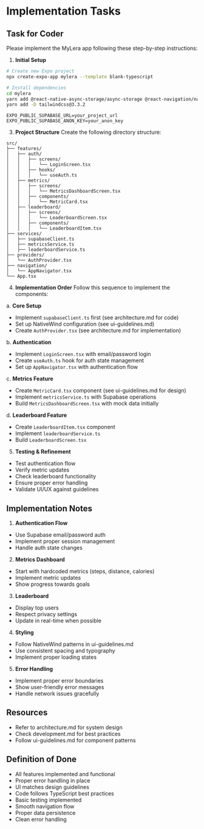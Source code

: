 # Implementation Tasks

## Task for Coder

Please implement the MyLera app following these step-by-step instructions:

1. **Initial Setup**
```bash
# Create new Expo project
npx create-expo-app mylera --template blank-typescript

# Install dependencies
cd mylera
yarn add @react-native-async-storage/async-storage @react-navigation/native @react-navigation/native-stack @supabase/supabase-js expo-constants nativewind react-native-safe-area-context react-native-screens react-native-url-polyfill
yarn add -D tailwindcss@3.3.2
```


```
EXPO_PUBLIC_SUPABASE_URL=your_project_url
EXPO_PUBLIC_SUPABASE_ANON_KEY=your_anon_key
```

3. **Project Structure**
Create the following directory structure:
```
src/
├── features/
│   ├── auth/
│   │   ├── screens/
│   │   │   └── LoginScreen.tsx
│   │   ├── hooks/
│   │   │   └── useAuth.ts
│   ├── metrics/
│   │   ├── screens/
│   │   │   └── MetricsDashboardScreen.tsx
│   │   ├── components/
│   │   │   └── MetricCard.tsx
│   ├── leaderboard/
│   │   ├── screens/
│   │   │   └── LeaderboardScreen.tsx
│   │   ├── components/
│   │   │   └── LeaderboardItem.tsx
├── services/
│   ├── supabaseClient.ts
│   ├── metricsService.ts
│   ├── leaderboardService.ts
├── providers/
│   └── AuthProvider.tsx
├── navigation/
│   └── AppNavigator.tsx
└── App.tsx
```

4. **Implementation Order**
Follow this sequence to implement the components:

a. **Core Setup**
- Implement `supabaseClient.ts` first (see architecture.md for code)
- Set up NativeWind configuration (see ui-guidelines.md)
- Create `AuthProvider.tsx` (see architecture.md for implementation)

b. **Authentication**
- Implement `LoginScreen.tsx` with email/password login
- Create `useAuth.ts` hook for auth state management
- Set up `AppNavigator.tsx` with authentication flow

c. **Metrics Feature**
- Create `MetricCard.tsx` component (see ui-guidelines.md for design)
- Implement `metricsService.ts` with Supabase operations
- Build `MetricsDashboardScreen.tsx` with mock data initially

d. **Leaderboard Feature**
- Create `LeaderboardItem.tsx` component
- Implement `leaderboardService.ts`
- Build `LeaderboardScreen.tsx`

5. **Testing & Refinement**
- Test authentication flow
- Verify metric updates
- Check leaderboard functionality
- Ensure proper error handling
- Validate UI/UX against guidelines

## Implementation Notes

1. **Authentication Flow**
- Use Supabase email/password auth
- Implement proper session management
- Handle auth state changes

2. **Metrics Dashboard**
- Start with hardcoded metrics (steps, distance, calories)
- Implement metric updates
- Show progress towards goals

3. **Leaderboard**
- Display top users
- Respect privacy settings
- Update in real-time when possible

4. **Styling**
- Follow NativeWind patterns in ui-guidelines.md
- Use consistent spacing and typography
- Implement proper loading states

5. **Error Handling**
- Implement proper error boundaries
- Show user-friendly error messages
- Handle network issues gracefully

## Resources
- Refer to architecture.md for system design
- Check development.md for best practices
- Follow ui-guidelines.md for component patterns

## Definition of Done
- All features implemented and functional
- Proper error handling in place
- UI matches design guidelines
- Code follows TypeScript best practices
- Basic testing implemented
- Smooth navigation flow
- Proper data persistence
- Clean error handling